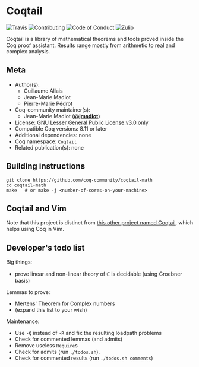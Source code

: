 # Coqtail

[![Travis][travis-shield]][travis-link]
[![Contributing][contributing-shield]][contributing-link]
[![Code of Conduct][conduct-shield]][conduct-link]
[![Zulip][zulip-shield]][zulip-link]

[travis-shield]: https://travis-ci.com/coq-community/coqtail-math.svg?branch=master
[travis-link]: https://travis-ci.com/coq-community/coqtail-math/builds

[contributing-shield]: https://img.shields.io/badge/contributions-welcome-%23f7931e.svg
[contributing-link]: https://github.com/coq-community/manifesto/blob/master/CONTRIBUTING.md

[conduct-shield]: https://img.shields.io/badge/%E2%9D%A4-code%20of%20conduct-%23f15a24.svg
[conduct-link]: https://github.com/coq-community/manifesto/blob/master/CODE_OF_CONDUCT.md

[zulip-shield]: https://img.shields.io/badge/chat-on%20zulip-%23c1272d.svg
[zulip-link]: https://coq.zulipchat.com/#narrow/stream/237663-coq-community-devs.20.26.20users



Coqtail is a library of mathematical theorems and tools proved inside
the Coq proof assistant. Results range mostly from arithmetic to real
and complex analysis.

## Meta

- Author(s):
  - Guillaume Allais
  - Jean-Marie Madiot
  - Pierre-Marie Pédrot
- Coq-community maintainer(s):
  - Jean-Marie Madiot ([**@jmadiot**](https://github.com/jmadiot))
- License: [GNU Lesser General Public License v3.0 only](LICENSE)
- Compatible Coq versions: 8.11 or later
- Additional dependencies: none
- Coq namespace: `Coqtail`
- Related publication(s): none

## Building instructions

``` shell
git clone https://github.com/coq-community/coqtail-math
cd coqtail-math
make   # or make -j <number-of-cores-on-your-machine>
```

## Coqtail and Vim

Note that this project is distinct from [this other project named
Coqtail](https://github.com/whonore/Coqtail), which helps using Coq in Vim.

## Developer's todo list

Big things:

- prove linear and non-linear theory of ℂ is decidable (using Groebner basis)

Lemmas to prove:

- Mertens' Theorem for Complex numbers
- (expand this list to your wish)

Maintenance:

- Use `-Q` instead of `-R` and fix the resulting loadpath problems
- Check for commented lemmas (and admits)
- Remove useless `Require`s
- Check for admits (run `./todos.sh`).
- Check for commented results (run `./todos.sh comments`)
